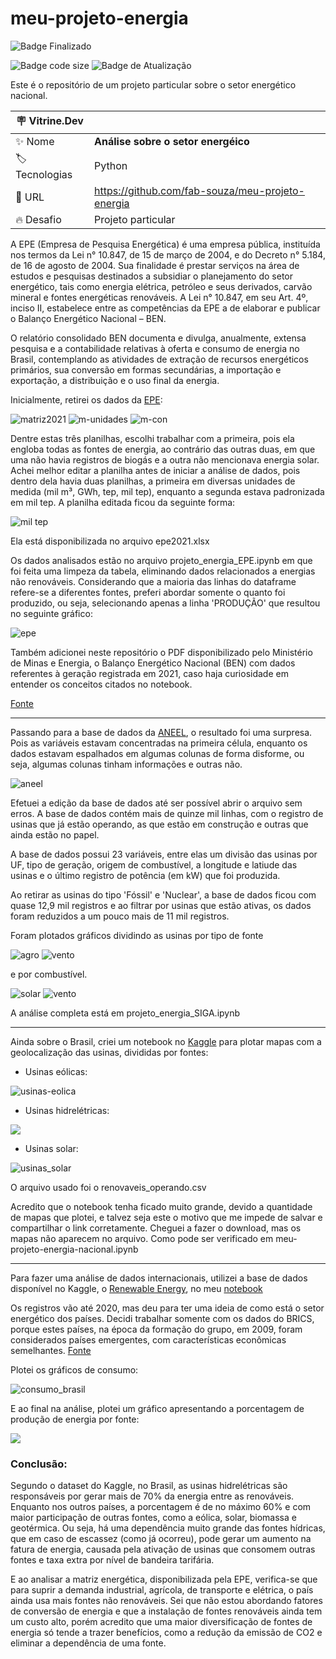 # meu-projeto-energia

![Badge Finalizado](http://img.shields.io/static/v1?label=STATUS&message=FINALIZADO&color=BLUE&style=for-the-badge)

![Badge code size](https://img.shields.io/github/languages/code-size/fab-souza/meu-projeto-energia)
![Badge de Atualização](https://img.shields.io/github/last-commit/fab-souza/meu-projeto-energia)

Este é o repositório de um projeto particular sobre o setor energético nacional.

| :placard: Vitrine.Dev |     |
| -------------  | --- |
| :sparkles: Nome        | **Análise sobre o setor energéico**
| :label: Tecnologias | Python
| :rocket: URL         | https://github.com/fab-souza/meu-projeto-energia
| :fire: Desafio     | Projeto particular

A EPE (Empresa de Pesquisa Energética) é uma empresa pública, instituída nos termos da Lei n° 10.847, de 15 de março de 2004, e do Decreto n° 5.184, de 16 de agosto de 2004. Sua finalidade é prestar serviços na área de estudos e pesquisas destinados a subsidiar o planejamento do setor energético, tais como energia elétrica, petróleo e seus derivados, carvão mineral e fontes energéticas renováveis. A Lei n° 10.847, em seu Art. 4º, inciso II, estabelece entre as competências da EPE a de elaborar e publicar o Balanço Energético Nacional – BEN.

O relatório consolidado BEN documenta e divulga, anualmente, extensa pesquisa e a contabilidade relativas à oferta e consumo de energia no Brasil, contemplando as atividades de extração de recursos energéticos primários, sua conversão em formas secundárias, a importação e exportação, a distribuição e o uso final da energia.



Inicialmente, retirei os dados da [EPE](https://www.epe.gov.br/pt/publicacoes-dados-abertos/publicacoes/balanco-energetico-nacional-2022): 


![matriz2021](https://user-images.githubusercontent.com/67301805/177010609-6a010d57-4a55-479f-ae53-e9e59e438117.jpg)
![m-unidades](https://user-images.githubusercontent.com/67301805/177010616-e2020aa2-6e0f-4f48-a3ea-4e94fcf8251b.jpg)
![m-con](https://user-images.githubusercontent.com/67301805/177010623-54ae6d91-bc0c-4aa4-8d04-3adec9fdb341.jpg)

Dentre estas três planilhas, escolhi trabalhar com a primeira, pois ela engloba todas as fontes de energia, ao contrário das outras duas, em que uma não havia registros de biogás e a outra não mencionava energia solar. Achei melhor editar a planilha antes de iniciar a análise de dados, pois dentro dela havia duas planilhas, a primeira em diversas unidades de medida (mil m³, GWh, tep, mil tep), enquanto a segunda estava padronizada em mil tep. A planilha editada ficou da seguinte forma:

![mil tep](https://user-images.githubusercontent.com/67301805/180580388-64554c7e-d80b-4946-b8c2-53209e917482.jpg)

Ela está disponibilizada no arquivo epe2021.xlsx

Os dados analisados estão no arquivo projeto_energia_EPE.ipynb em que foi feita uma limpeza da tabela, eliminando dados relacionados a energias não renováveis. Considerando que a maioria das linhas do dataframe refere-se a diferentes fontes, preferi abordar somente o quanto foi produzido, ou seja, selecionando apenas a linha 'PRODUÇÃO' que resultou no seguinte gráfico:

![epe](https://user-images.githubusercontent.com/67301805/180874294-e777a861-df7e-4fd5-9a3d-08733847812b.jpg)



Também adicionei neste repositório o PDF disponibilizado pelo Ministério de Minas e Energia, o Balanço Energético Nacional (BEN) com dados referentes à geração registrada em 2021, caso haja curiosidade em entender os conceitos citados no notebook.

[Fonte](https://www.gov.br/mme/pt-br/assuntos/secretarias/spe/publicacoes/balanco-energetico-nacional/ben-2022/ben_sintese_2022_pt.pdf/view)


---

Passando para a base de dados da [ANEEL](https://dados.gov.br/dataset/siga-sistema-de-informacoes-de-geracao-da-aneel), o resultado foi uma surpresa. Pois as variáveis estavam concentradas na primeira célula, enquanto os dados estavam espalhados em algumas colunas de forma disforme, ou seja, algumas colunas tinham informações e outras não.

![aneel](https://user-images.githubusercontent.com/67301805/181395110-593085b7-1e33-452a-8579-f61a3835ef8d.jpg)

Efetuei a edição da base de dados até ser possível abrir o arquivo sem erros. A base de dados contém mais de quinze mil linhas, com o registro de usinas que já estão operando, as que estão em construção e outras que ainda estão no papel.

A base de dados possui 23 variáveis, entre elas um divisão das usinas por UF, tipo de geração, origem de combustível, a longitude e latiude das usinas e o último registro de potência (em kW) que foi produzida.

Ao retirar as usinas do tipo 'Fóssil' e 'Nuclear', a base de dados ficou com quase 12,9 mil registros e ao filtrar por usinas que estão ativas, os dados foram reduzidos a um pouco mais de 11 mil registros.

Foram plotados gráficos dividindo as usinas por tipo de fonte 

![agro](https://user-images.githubusercontent.com/67301805/182253420-0a44deb7-95ee-4d5e-8ac7-edfced1963d4.jpg)
![vento](https://user-images.githubusercontent.com/67301805/182253439-3dd24199-4cde-41f7-816f-b2da8655bb8d.jpg)

e por combustível.

![solar](https://user-images.githubusercontent.com/67301805/182839401-91b52b7b-c63e-455d-b4bc-b596360be484.jpg)
![vento](https://user-images.githubusercontent.com/67301805/182839427-1971c466-e469-4d26-9057-896bb9584f88.jpg)


A análise completa está em projeto_energia_SIGA.ipynb


---


Ainda sobre o Brasil, criei um notebook no [Kaggle](https://www.kaggle.com/code/fabianadesouza/meu-projeto-energia-nacional) para plotar mapas com a geolocalização das usinas, divididas por fontes:

- Usinas eólicas:

![usinas-eolica](https://user-images.githubusercontent.com/67301805/185011863-2b8569fe-592c-42e0-b843-9e8bfb4cc7a7.jpg)

- Usinas hidrelétricas:

![](https://user-images.githubusercontent.com/67301805/185011881-84ab876c-f209-4778-aa5d-f19b712c8238.jpg)

- Usinas solar:

![usinas_solar](https://user-images.githubusercontent.com/67301805/185685169-8562c799-c78c-4885-9637-8ec40c2c1b89.jpg)


O arquivo usado foi o renovaveis_operando.csv

Acredito 	que o notebook tenha ficado muito grande, devido a quantidade de mapas que plotei, e talvez seja este o motivo que me impede de salvar e compartilhar o link corretamente. Cheguei a fazer o download, mas os mapas não aparecem no arquivo. Como pode ser verificado em meu-projeto-energia-nacional.ipynb


---

Para fazer uma análise de dados internacionais, utilizei a base de dados disponível no Kaggle, o [Renewable Energy](https://www.kaggle.com/datasets/programmerrdai/renewable-energy), no meu [notebook](https://www.kaggle.com/code/fabianadesouza/meu-projeto-energia-internacional)

Os registros vão até 2020, mas deu para ter uma ideia de como está o setor energético dos países. Decidi trabalhar somente com os dados do BRICS, porque estes países, na época da formação do grupo, em 2009, foram considerados países emergentes, com características econômicas semelhantes. [Fonte](https://www.todamateria.com.br/brics/)

Plotei os gráficos de consumo:

![consumo_brasil](https://user-images.githubusercontent.com/67301805/184909775-41d164ff-e6b2-4f2e-9335-12d785d98fdf.png)

E ao final na análise, plotei um gráfico apresentando a porcentagem de produção de energia por fonte:

![](https://user-images.githubusercontent.com/67301805/187009164-eca3a658-797d-43f9-b463-ff1c87984619.png#vitrinedev)


### Conclusão:

Segundo o dataset do Kaggle, no Brasil, as usinas hidrelétricas são responsáveis por gerar mais de 70% da energia entre as renováveis. Enquanto nos outros países, a porcentagem é de no máximo 60% e com maior participação de outras fontes, como a eólica, solar, biomassa e geotérmica. Ou seja, há uma dependência muito grande das fontes hídricas, que em caso de escassez (como já ocorreu), pode gerar um aumento na fatura de energia, causada pela ativação de usinas que consomem outras fontes e taxa extra por nível de bandeira tarifária.
 
E ao analisar a matriz energética, disponibilizada pela EPE, verifica-se que para suprir a demanda industrial, agrícola, de transporte e elétrica, o país ainda usa mais fontes não renováveis. Sei que não estou abordando fatores de conversão de energia e que a instalação de fontes renováveis ainda tem um custo alto, porém acredito que uma maior diversificação de fontes de energia só tende a trazer benefícios, como a redução da emissão de CO2 e eliminar a dependência de uma fonte. 



